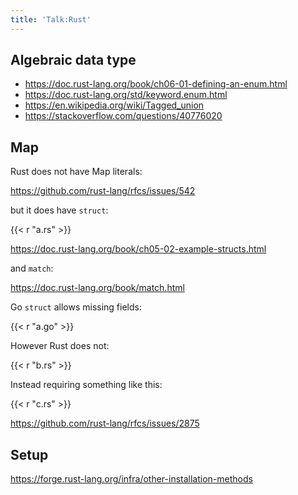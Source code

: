 ```yaml
---
title: 'Talk:Rust'
---
```


## Algebraic data type

- <https://doc.rust-lang.org/book/ch06-01-defining-an-enum.html>
- <https://doc.rust-lang.org/std/keyword.enum.html>
- <https://en.wikipedia.org/wiki/Tagged_union>
- <https://stackoverflow.com/questions/40776020>

## Map

Rust does not have Map literals:

<https://github.com/rust-lang/rfcs/issues/542>

but it does have `struct`:

{{< r "a.rs" >}}

<https://doc.rust-lang.org/book/ch05-02-example-structs.html>

and `match`:

<https://doc.rust-lang.org/book/match.html>

Go `struct` allows missing fields:

{{< r "a.go" >}}

However Rust does not:

{{< r "b.rs" >}}

Instead requiring something like this:

{{< r "c.rs" >}}

<https://github.com/rust-lang/rfcs/issues/2875>

## Setup

<https://forge.rust-lang.org/infra/other-installation-methods>
